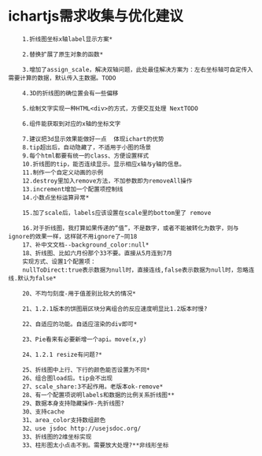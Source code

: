 ichartjs需求收集与优化建议
===========================================================================
        1.折线图坐标x轴label显示方案*

        2.替换扩展了原生对象的函数*

        3.增加了assign_scale，解决双轴问题，此处最佳解决方案为：左右坐标轴可自定传入需要计算的数据，默认传入主数据。TODO

        4.3D的折线图的确位置会有一些偏移

        5.绘制文字实现一种HTML<div>的方式，方便交互处理 NextTODO

        6.组件能获取到对应的x轴的坐标文字

        7.建议把3d显示效果能做好一点  体现ichart的优势
        8.tip超出后，自动隐藏了，不适用于小图的场景
        9.每个html都要有统一的class、方便设置样式
        10.折线图的tip，能否连续显示。显示相应x轴与y轴的信息。
        11.制作一个自定义动画的示例
        12.destroy里加入remove方法，不加参数即为removeAll操作
        13.increment增加一个配置项控制线
        14.小数点坐标运算异常*

        15.加了scale后，labels应该设置在scale里的bottom里了 remove

        16.对于折线图，我打算如果传递的“值”，不是数字，或者不能被转化为数字，则与ignore的效果一样，这样就不用ignore了~同18
        17、补中文文档--background_color:null*
        18、折线图、比如六月份那个33不要。直接从5月连到7月
        实现方式、设置1个配置项：
        nullToDirect:true表示数据为null时，直接连线,false表示数据为null时，忽略连线.默认为false*

        20、不均匀刻度-用于值差别比较大的情况*

        21、1.2.1版本的饼图扇区块分离组合的反应速度明显比1.2版本时慢?

        22、自适应的功能。自适应渲染的div即可*

        23、Pie看来有必要新增一个api。move(x,y)

        24、1.2.1 resize有问题?*

        25、折线图中上行、下行的颜色能否设置为不同*
        26、组合图load后。tip会不出现
        27、scale_share:3不起作用。老版本ok-remove*
        28、有一个配置项说明labels和数据的比例关系折线图**
        29、数据本身支持隐藏操作-先折线图?
        30、支持cache
        31、area_color支持数组颜色
        32、use jsdoc http://usejsdoc.org/
        33、折线图的2维坐标实现
        33、柱形图太小点击不到。需要放大处理?**非线形坐标